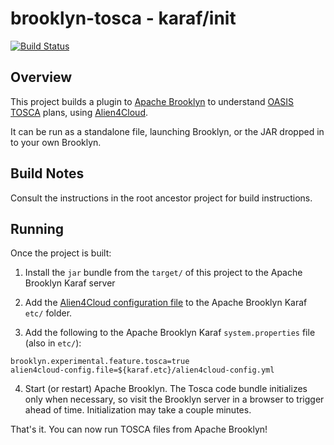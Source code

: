 brooklyn-tosca - karaf/init
===

[![Build Status](https://travis-ci.org/cloudsoft/brooklyn-tosca.svg?branch=master)](https://travis-ci.org/cloudsoft/brooklyn-tosca)

## Overview

This project builds a plugin to [Apache Brooklyn](http://brooklyn.io)
to understand [OASIS TOSCA](https://www.oasis-open.org/committees/tosca/) plans,
using [Alien4Cloud](http://alien4cloud.github.io).

It can be run as a standalone file, launching Brooklyn, or the JAR dropped in to your own Brooklyn.


## Build Notes

Consult the instructions in the root ancestor project for build instructions.


## Running

Once the project is built:

1. Install the `jar` bundle from the `target/` of this project to the Apache Brooklyn Karaf server

2. Add the [Alien4Cloud configuration file](../../brooklyn-tosca-dist/src/main/assembly/files/conf/alien4cloud-config.yml) 
   to the Apache Brooklyn Karaf `etc/` folder.

3. Add the following to the Apache Brooklyn Karaf `system.properties` file (also in `etc/`):

```
brooklyn.experimental.feature.tosca=true
alien4cloud-config.file=${karaf.etc}/alien4cloud-config.yml
```

4. Start (or restart) Apache Brooklyn. The Tosca code bundle initializes only when necessary, so visit the Brooklyn server in a browser to trigger ahead of time. Initialization may take a couple minutes.

That's it.  You can now run TOSCA files from Apache Brooklyn!

